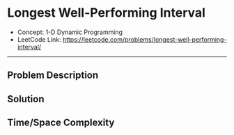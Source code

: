# Longest Well-Performing Interval

- Concept: 1-D Dynamic Programming
- LeetCode Link: https://leetcode.com/problems/longest-well-performing-interval/

---

## Problem Description

## Solution

## Time/Space Complexity

